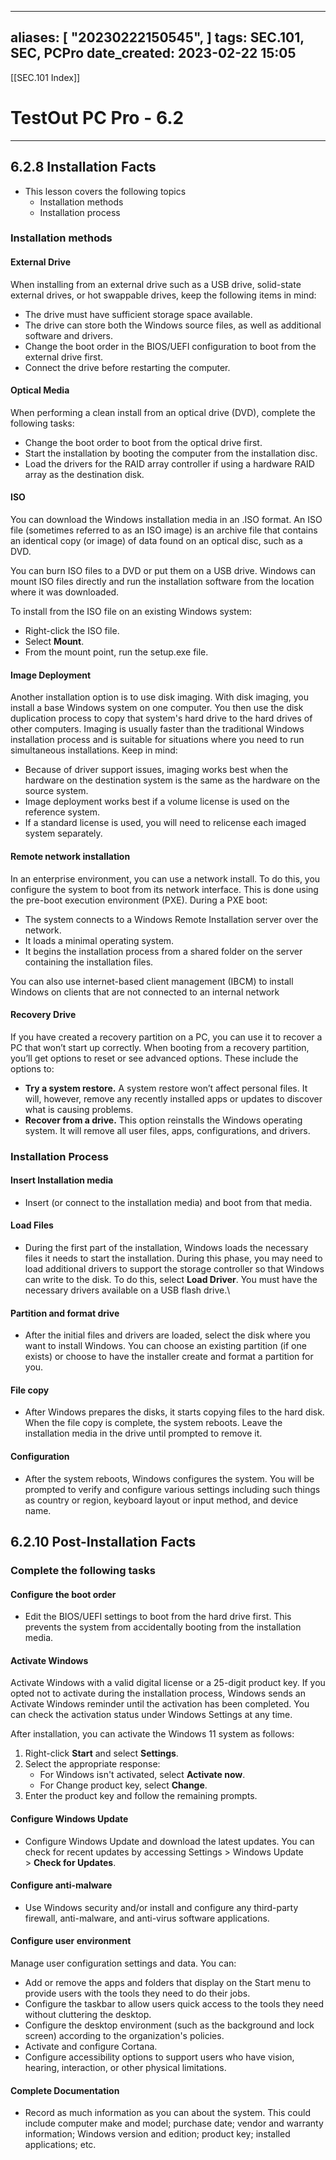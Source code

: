 
---
aliases: [ "20230222150545",  ]
tags: SEC.101, SEC, PCPro
date_created: 2023-02-22 15:05
---
[[SEC.101 Index]]
# TestOut PC Pro - 6.2
---
## 6.2.8 Installation Facts
- This lesson covers the following topics
	- Installation methods
	- Installation process

### Installation methods
#### External Drive
When installing from an external drive such as a USB drive, solid-state external drives, or hot swappable drives, keep the following items in mind:

-   The drive must have sufficient storage space available.
-   The drive can store both the Windows source files, as well as additional software and drivers.
-   Change the boot order in the BIOS/UEFI configuration to boot from the external drive first.
-   Connect the drive before restarting the computer.

#### Optical Media
When performing a clean install from an optical drive (DVD), complete the following tasks:

-   Change the boot order to boot from the optical drive first.
-   Start the installation by booting the computer from the installation disc.
-   Load the drivers for the RAID array controller if using a hardware RAID array as the destination disk.

#### ISO
You can download the Windows installation media in an .ISO format. An ISO file (sometimes referred to as an ISO image) is an archive file that contains an identical copy (or image) of data found on an optical disc, such as a DVD.  
  
You can burn ISO files to a DVD or put them on a USB drive. Windows can mount ISO files directly and run the installation software from the location where it was downloaded.  
  
To install from the ISO file on an existing Windows system:

-   Right-click the ISO file.
-   Select **Mount**.
-   From the mount point, run the setup.exe file.

#### Image Deployment
Another installation option is to use disk imaging. With disk imaging, you install a base Windows system on one computer. You then use the disk duplication process to copy that system's hard drive to the hard drives of other computers. Imaging is usually faster than the traditional Windows installation process and is suitable for situations where you need to run simultaneous installations. Keep in mind:

-   Because of driver support issues, imaging works best when the hardware on the destination system is the same as the hardware on the source system.
-   Image deployment works best if a volume license is used on the reference system.
-   If a standard license is used, you will need to relicense each imaged system separately.

#### Remote network installation
In an enterprise environment, you can use a network install. To do this, you configure the system to boot from its network interface. This is done using the pre-boot execution environment (PXE). During a PXE boot:

-   The system connects to a Windows Remote Installation server over the network.
-   It loads a minimal operating system.
-   It begins the installation process from a shared folder on the server containing the installation files.

You can also use internet-based client management (IBCM) to install Windows on clients that are not connected to an internal network

#### Recovery Drive
If you have created a recovery partition on a PC, you can use it to recover a PC that won’t start up correctly. When booting from a recovery partition, you’ll get options to reset or see advanced options. These include the options to:

-   **Try a system restore.** A system restore won’t affect personal files. It will, however, remove any recently installed apps or updates to discover what is causing problems.
-   **Recover from a drive.** This option reinstalls the Windows operating system. It will remove all user files, apps, configurations, and drivers.

### Installation Process
#### Insert Installation media
- Insert (or connect to the installation media) and boot from that media.
#### Load Files
- During the first part of the installation, Windows loads the necessary files it needs to start the installation. During this phase, you may need to load additional drivers to support the storage controller so that Windows can write to the disk. To do this, select **Load Driver**. You must have the necessary drivers available on a USB flash drive.\
#### Partition and format drive
- After the initial files and drivers are loaded, select the disk where you want to install Windows. You can choose an existing partition (if one exists) or choose to have the installer create and format a partition for you.
#### File copy
- After Windows prepares the disks, it starts copying files to the hard disk. When the file copy is complete, the system reboots. Leave the installation media in the drive until prompted to remove it.
#### Configuration
- After the system reboots, Windows configures the system. You will be prompted to verify and configure various settings including such things as country or region, keyboard layout or input method, and device name.

## 6.2.10 Post-Installation Facts
### Complete the following tasks
#### Configure the boot order
- Edit the BIOS/UEFI settings to boot from the hard drive first. This prevents the system from accidentally booting from the installation media.
#### Activate Windows
Activate Windows with a valid digital license or a 25-digit product key. If you opted not to activate during the installation process, Windows sends an Activate Windows reminder until the activation has been completed. You can check the activation status under Windows Settings at any time.  
  
After installation, you can activate the Windows 11 system as follows:

1.  Right-click **Start** and select **Settings**.
2.  Select the appropriate response:
    -   For Windows isn't activated, select **Activate now**.
    -   For Change product key, select **Change**.
3.  Enter the product key and follow the remaining prompts.
#### Configure Windows Update
- Configure Windows Update and download the latest updates. You can check for recent updates by accessing Settings > Windows Update > **Check for Updates**.
#### Configure anti-malware
- Use Windows security and/or install and configure any third-party firewall, anti-malware, and anti-virus software applications.
#### Configure user environment
Manage user configuration settings and data. You can:
-   Add or remove the apps and folders that display on the Start menu to provide users with the tools they need to do their jobs.
-   Configure the taskbar to allow users quick access to the tools they need without cluttering the desktop.
-   Configure the desktop environment (such as the background and lock screen) according to the organization's policies.
-   Activate and configure Cortana.
-   Configure accessibility options to support users who have vision, hearing, interaction, or other physical limitations.
#### Complete Documentation
- Record as much information as you can about the system. This could include computer make and model; purchase date; vendor and warranty information; Windows version and edition; product key; installed applications; etc.